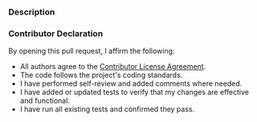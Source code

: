 ### Description


### Contributor Declaration


By opening this pull request, I affirm the following:

* All authors agree to the [Contributor License Agreement](link-to-CLA).
* The code follows the project's coding standards.
* I have performed self-review and added comments where needed.
* I have added or updated tests to verify that my changes are effective and functional.
* I have run all existing tests and confirmed they pass.
 